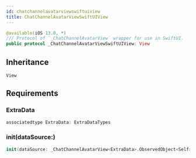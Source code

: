 ```yaml
---
id: chatchannelavatarviewswiftuiview 
title: ChatChannelAvatarViewSwiftUIView
--- 
```


``` swift
@available(iOS 13.0, *)
/// Protocol of `_ChatChannelAvatarView` wrapper for use in SwiftUI.
public protocol _ChatChannelAvatarViewSwiftUIView: View 
```

## Inheritance

`View`

## Requirements

### ExtraData

``` swift
associatedtype ExtraData: ExtraDataTypes
```

### init(dataSource:​)

``` swift
init(dataSource: _ChatChannelAvatarView<ExtraData>.ObservedObject<Self>)
```
